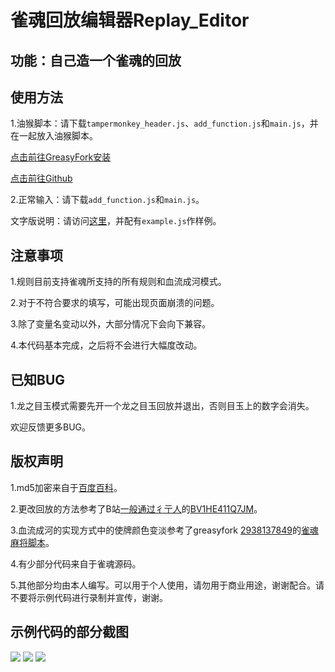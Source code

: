 # 雀魂回放编辑器Replay_Editor
## 功能：自己造一个雀魂的回放
## 使用方法

1.油猴脚本：请下载`tampermonkey_header.js`、`add_function.js`和`main.js`，并在一起放入油猴脚本。

[点击前往GreasyFork安装](https://greasyfork.org/zh-CN/scripts/427921-replay-editor)

[点击前往Github](https://github.com/xiaolan16/make-a-replay-in-maj-soul)

2.正常输入：请下载`add_function.js`和`main.js`。

文字版说明：请访问[这里](https://github.com/xiaolan16/make-a-replay-in-maj-soul/wiki/%E7%BC%96%E8%BE%91%E6%AF%8F%E4%B8%80%E5%9C%BA%E6%B8%B8%E6%88%8F%E7%9A%84%E6%96%B9%E6%B3%95)，并配有`example.js`作样例。

## 注意事项

1.规则目前支持雀魂所支持的所有规则和血流成河模式。

2.对于不符合要求的填写，可能出现页面崩溃的问题。

3.除了变量名变动以外，大部分情况下会向下兼容。

4.本代码基本完成，之后将不会进行大幅度改动。

## 已知BUG

1.龙之目玉模式需要先开一个龙之目玉回放并退出，否则目玉上的数字会消失。

欢迎反馈更多BUG。

## 版权声明

1.md5加密来自于[百度百科](https://baike.baidu.com/item/MD5/212708?fromtitle=MD5%E5%8A%A0%E5%AF%86&fromid=5706230&fr=aladdin)。

2.更改回放的方法参考了B站[一般通过彳亍人](https://space.bilibili.com/23019265)的[BV1HE411Q7JM](https://www.bilibili.com/video/BV1HE411Q7JM)。

3.血流成河的实现方式中的使牌颜色变淡参考了greasyfork [2938137849](https://greasyfork.org/zh-CN/users/749724-2938137849)的[雀魂麻将脚本](https://greasyfork.org/zh-CN/scripts/423689-%E9%9B%80%E9%AD%82%E9%BA%BB%E5%B0%86%E8%84%9A%E6%9C%AC)。

4.有少部分代码来自于雀魂源码。

5.其他部分均由本人编写。可以用于个人使用，请勿用于商业用途，谢谢配合。请不要将示例代码进行录制并宣传，谢谢。

## 示例代码的部分截图

![](https://raw.githubusercontent.com/xiaolan16/make-a-replay-in-maj-soul/master/preview1.JPG)
![](https://raw.githubusercontent.com/xiaolan16/make-a-replay-in-maj-soul/master/preview2.JPG)
![](https://raw.githubusercontent.com/xiaolan16/make-a-replay-in-maj-soul/master/preview3.JPG)
